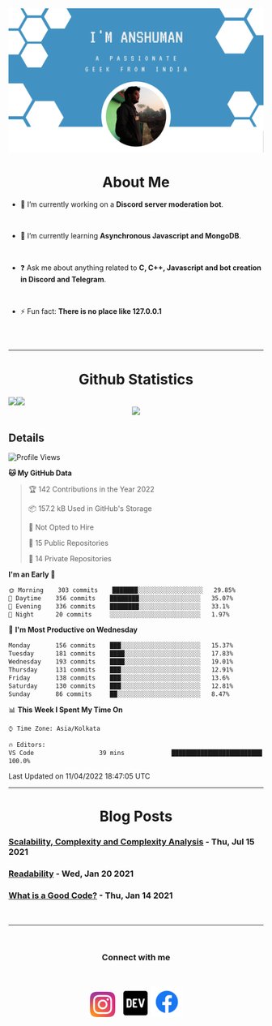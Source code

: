 
<img src=".\assets\img\output-onlinepngtools.png">

<br>

<div>
<div align="center">

# About Me

</div>


- 🔭 I’m currently working on a **Discord server moderation bot**. 

<br> 

- 🌱 I’m currently learning **Asynchronous Javascript and MongoDB**. 

<br> 

- ❓ Ask me about anything related to __C, C++, Javascript and bot creation in Discord and Telegram__. 

<br>

- ⚡ Fun fact: __There is no place like 127.0.0.1__ 
</div>

<br>
<br>

----

<div align="center">

# Github Statistics
<div align="left">
<img height="180em" src="https://github-readme-stats.vercel.app/api?username=anshumanmahato&hide_border=true&show_icons=true&custom_title=Contributions" /><img height="180em" src="https://github-readme-stats.vercel.app/api/top-langs/?username=anshumanmahato&hide_border=true&layout=compact&langs_count=6" />
</div>
<img height="180em" src="https://github-readme-streak-stats.herokuapp.com/?user=anshumanmahato&hide_border=true" />

<br/>

<div align="left">

## Details

<!--START_SECTION:waka-->
![Profile Views](http://img.shields.io/badge/Profile%20Views-0-blue)

**🐱 My GitHub Data** 

> 🏆 142 Contributions in the Year 2022
 > 
> 📦 157.2 kB Used in GitHub's Storage 
 > 
> 🚫 Not Opted to Hire
 > 
> 📜 15 Public Repositories 
 > 
> 🔑 14 Private Repositories  
 > 
**I'm an Early 🐤** 

```text
🌞 Morning    303 commits    ███████░░░░░░░░░░░░░░░░░░   29.85% 
🌆 Daytime    356 commits    ████████░░░░░░░░░░░░░░░░░   35.07% 
🌃 Evening    336 commits    ████████░░░░░░░░░░░░░░░░░   33.1% 
🌙 Night      20 commits     ░░░░░░░░░░░░░░░░░░░░░░░░░   1.97%

```
📅 **I'm Most Productive on Wednesday** 

```text
Monday       156 commits    ███░░░░░░░░░░░░░░░░░░░░░░   15.37% 
Tuesday      181 commits    ████░░░░░░░░░░░░░░░░░░░░░   17.83% 
Wednesday    193 commits    ████░░░░░░░░░░░░░░░░░░░░░   19.01% 
Thursday     131 commits    ███░░░░░░░░░░░░░░░░░░░░░░   12.91% 
Friday       138 commits    ███░░░░░░░░░░░░░░░░░░░░░░   13.6% 
Saturday     130 commits    ███░░░░░░░░░░░░░░░░░░░░░░   12.81% 
Sunday       86 commits     ██░░░░░░░░░░░░░░░░░░░░░░░   8.47%

```


📊 **This Week I Spent My Time On** 

```text
⌚︎ Time Zone: Asia/Kolkata

🔥 Editors: 
VS Code                  39 mins             █████████████████████████   100.0%

```


 Last Updated on 11/04/2022 18:47:05 UTC
<!--END_SECTION:waka-->

</div>

</div>

----
<div align="center">

# Blog Posts

<div align="left">
 
<!-- BLOG-POST-LIST:START -->
 ### [Scalability, Complexity and Complexity Analysis](https://dev.to/anshumanmahato/scalability-complexity-and-complexity-analysis-1pn5) - Thu, Jul 15 2021
 ### [Readability](https://dev.to/anshumanmahato/readability-2f7l) - Wed, Jan 20 2021
 ### [What is a Good Code?](https://dev.to/anshumanmahato/what-is-a-good-code-5ana) - Thu, Jan 14 2021<!-- BLOG-POST-LIST:END -->

</div>

</div>
<br>

----
<br>
<div align="center">
         
### Connect with me 
<br/>

[<img src="assets\svg\instagram-2-1.svg" height="50px">](https://instagram.com/anshuman_mahato)&nbsp;&nbsp;&nbsp;
[<img src="assets\svg\dev-badge.svg" height="55">](https://dev.to/anshumanmahato)&nbsp;
[<img src=".\assets\svg\Facebook-01.svg" height="60px">](https://www.facebook.com/anshuman.mahato.0935)

</div>
